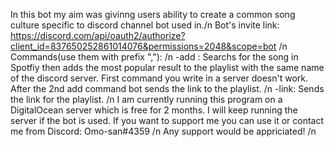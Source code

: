 In this bot my aim was givinng users ability to create a common song culture specific to discord channel bot used in./n
Bot's invite link: https://discord.com/api/oauth2/authorize?client_id=837650252861014076&permissions=2048&scope=bot /n
Commands(use them with prefix ","): /n
-add <song name that user wants to add>: Searchs for the song in Spotfiy then adds the most popular result to the playlist with the same name of the discord server. First command you write in a server doesn't work. After the 2nd add command bot sends the link to the playlist. /n
-link: Sends the link for the playlist. /n
I am currently running this program on a DigitalOcean server which is free for 2 months. I will keep running the server if the bot is used. If you want to support me you can use it or contact me from Discord: Omo-san#4359 /n
Any support would be appriciated! /n
